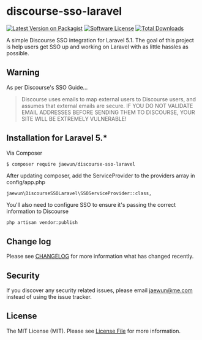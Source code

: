# discourse-sso-laravel

[![Latest Version on Packagist][ico-version]][link-packagist]
[![Software License][ico-license]](LICENSE.md)
[![Total Downloads][ico-downloads]][link-downloads]

A simple Discourse SSO integration for Laravel 5.1.
The goal of this project is help users get SSO up and working on Laravel with as little hassles as possible.

## Warning

As per Discourse's SSO Guide...

> Discourse uses emails to map external users to Discourse users, and assumes that external emails are secure.
> IF YOU DO NOT VALIDATE EMAIL ADDRESSES BEFORE SENDING THEM TO DISCOURSE, YOUR SITE WILL BE EXTREMELY VULNERABLE!

## Installation for Laravel 5.*

Via Composer

``` bash
$ composer require jaewun/discourse-sso-laravel
```

After updating composer, add the ServiceProvider to the providers array in config/app.php

```
jaewun\DiscourseSSOLaravel\SSOServiceProvider::class,
```

You'll also need to configure SSO to ensure it's passing the correct information to Discourse

```
php artisan vendor:publish
```

## Change log

Please see [CHANGELOG](CHANGELOG.md) for more information what has changed recently.

## Security

If you discover any security related issues, please email jaewun@me.com instead of using the issue tracker.

## License

The MIT License (MIT). Please see [License File](LICENSE.md) for more information.

[ico-version]: https://img.shields.io/packagist/v/jaewun/discourse-sso-laravel.svg?style=flat-square
[ico-license]: https://img.shields.io/badge/license-MIT-brightgreen.svg?style=flat-square
[ico-downloads]: https://img.shields.io/packagist/dt/jaewun/discourse-sso-laravel.svg?style=flat-square

[link-packagist]: https://packagist.org/packages/jaewun/discourse-sso-laravel
[link-downloads]: https://packagist.org/packages/jaewun/discourse-sso-laravel
[link-author]: https://github.com/jaewun
